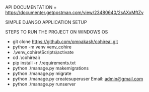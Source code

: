 API DOCUMENTATION = https://documenter.getpostman.com/view/23480640/2sAXxMftZv

SIMPLE DJANGO APPLICATION SETUP

STEPS TO RUN THE PROJECT ON WINDOWS OS
- git clone https://github.com/ompakash/cohireai.git
- python -m venv venv_cohire
- .\venv_cohire\Scripts\activate
- cd .\cohireai\
- pip install -r .\requirements.txt
- python .\manage.py makemigrations
- python .\manage.py migrate
- python .\manage.py createsuperuser
Email: admin@gmail.com
- python .\manage.py runserver
